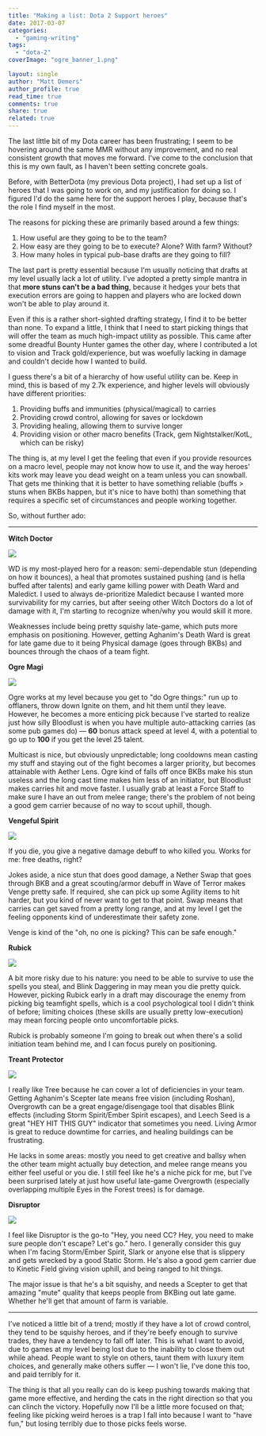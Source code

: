 ```yaml
---
title: "Making a list: Dota 2 Support heroes"
date: 2017-03-07
categories: 
  - "gaming-writing"
tags: 
  - "dota-2"
coverImage: "ogre_banner_1.png"

layout: single
author: "Matt Demers"
author_profile: true
read_time: true
comments: true
share: true
related: true
---
```


The last little bit of my Dota career has been frustrating; I seem to be hovering around the same MMR without any improvement, and no real consistent growth that moves me forward. I've come to the conclusion that this is my own fault, as I haven't been setting concrete goals.

Before, with BetterDota (my previous Dota project), I had set up a list of heroes that I was going to work on, and my justification for doing so. I figured I'd do the same here for the support heroes I play, because that's the role I find myself in the most.

The reasons for picking these are primarily based around a few things:

1. How useful are they going to be to the team?
2. How easy are they going to be to execute? Alone? With farm? Without?
3. How many holes in typical pub-base drafts are they going to fill?

The last part is pretty essential because I'm usually noticing that drafts at my level usually lack a lot of utility. I've adopted a pretty simple mantra in that **more stuns can't be a bad thing**, because it hedges your bets that execution errors are going to happen and players who are locked down won't be able to play around it.

Even if this is a rather short-sighted drafting strategy, I find it to be better than none. To expand a little, I think that I need to start picking things that will offer the team as much high-impact utility as possible. This came after some dreadful Bounty Hunter games the other day, where I contributed a lot to vision and Track gold/experience, but was woefully lacking in damage and couldn't decide how I wanted to build.

I guess there's a bit of a hierarchy of how useful utility can be. Keep in mind, this is based of my 2.7k experience, and higher levels will obviously have different priorities:

1. Providing buffs and immunities (physical/magical) to carries
2. Providing crowd control, allowing for saves or lockdown
3. Providing healing, allowing them to survive longer
4. Providing vision or other macro benefits (Track, gem Nightstalker/KotL, which can be risky)

The thing is, at my level I get the feeling that even if you provide resources on a macro level, people may not know how to use it, and the way heroes' kits work may leave you dead weight on a team unless you can snowball. That gets me thinking that it is better to have something reliable (buffs > stuns when BKBs happen, but it's nice to have both) than something that requires a specific set of circumstances and people working together.

So, without further ado:

* * *

**Witch Doctor**

![](/assets/images/doctor_banner.png)

WD is my most-played hero for a reason: semi-dependable stun (depending on how it bounces), a heal that promotes sustained pushing (and is hella buffed after talents) and early game killing power with Death Ward and Maledict. I used to always de-prioritize Maledict because I wanted more survivability for my carries, but after seeing other Witch Doctors do a lot of damage with it, I'm starting to recognize when/why you would skill it more.

Weaknesses include being pretty squishy late-game, which puts more emphasis on positioning. However, getting Aghanim's Death Ward is great for late game due to it being Physical damage (goes through BKBs) and bounces through the chaos of a team fight.

**Ogre Magi**

![](/assets/images/ogre_banner_2.png)

Ogre works at my level because you get to "do Ogre things:" run up to offlaners, throw down Ignite on them, and hit them until they leave. However, he becomes a more enticing pick because I've started to realize just how silly Bloodlust is when you have multiple auto-attacking carries (as some pub games do) — **60** bonus attack speed at level 4, with a potential to go up to **100** if you get the level 25 talent.

Multicast is nice, but obviously unpredictable; long cooldowns mean casting my stuff and staying out of the fight becomes a larger priority, but becomes attainable with Aether Lens. Ogre kind of falls off once BKBs make his stun useless and the long cast time makes him less of an initiator, but Bloodlust makes carries hit and move faster. I usually grab at least a Force Staff to make sure I have an out from melee range; there's the problem of not being a good gem carrier because of no way to scout uphill, though.

**Vengeful Spirit**

![](/assets/images/venge_banner.png)

If you die, you give a negative damage debuff to who killed you. Works for me: free deaths, right?

Jokes aside, a nice stun that does good damage, a Nether Swap that goes through BKB and a great scouting/armor debuff in Wave of Terror makes Venge pretty safe. If required, she can pick up some Agility items to hit harder, but you kind of never want to get to that point. Swap means that carries can get saved from a pretty long range, and at my level I get the feeling opponents kind of underestimate their safety zone.

Venge is kind of the "oh, no one is picking? This can be safe enough."

**Rubick**

![](/assets/images/rubick_banner.png)

A bit more risky due to his nature: you need to be able to survive to use the spells you steal, and Blink Daggering in may mean you die pretty quick. However, picking Rubick early in a draft may discourage the enemy from picking big teamfight spells, which is a cool psychological tool I didn't think of before; limiting choices (these skills are usually pretty low-execution) may mean forcing people onto uncomfortable picks.

Rubick is probably someone I'm going to break out when there's a solid initiation team behind me, and I can focus purely on positioning.

**Treant Protector**

![](/assets/images/treant_banner.png)

I really like Tree because he can cover a lot of deficiencies in your team. Getting Aghanim's Scepter late means free vision (including Roshan), Overgrowth can be a great engage/disengage tool that disables Blink effects (including Storm Spirit/Ember Spirit escapes), and Leech Seed is a great "HEY HIT THIS GUY" indicator that sometimes you need. Living Armor is great to reduce downtime for carries, and healing buildings can be frustrating.

He lacks in some areas: mostly you need to get creative and ballsy when the other team might actually buy detection, and melee range means you either feel useful or you die. I still feel like he's a niche pick for me, but I've been surprised lately at just how useful late-game Overgrowth (especially overlapping multiple Eyes in the Forest trees) is for damage.

**Disruptor**

![](/assets/images/disruptor_banner.png)

I feel like Disruptor is the go-to "Hey, you need CC? Hey, you need to make sure people don't escape? Let's go." hero. I generally consider this guy when I'm facing Storm/Ember Spirit, Slark or anyone else that is slippery and gets wrecked by a good Static Storm. He's also a good gem carrier due to Kinetic Field giving vision uphill, and being ranged to hit things.

The major issue is that he's a bit squishy, and needs a Scepter to get that amazing "mute" quality that keeps people from BKBing out late game. Whether he'll get that amount of farm is variable.

* * *

I've noticed a little bit of a trend; mostly if they have a lot of crowd control, they tend to be squishy heroes, and if they're beefy enough to survive trades, they have a tendency to fall off later. This is what I want to avoid, due to games at my level being lost due to the inability to close them out while ahead. People want to style on others, taunt them with luxury item choices, and generally make others suffer — I won't lie, I've done this too, and paid terribly for it.

The thing is that all you really can do is keep pushing towards making that game more effective, and herding the cats in the right direction so that you can clinch the victory. Hopefully now I'll be a little more focused on that; feeling like picking weird heroes is a trap I fall into because I want to "have fun," but losing terribly due to those picks feels worse.
